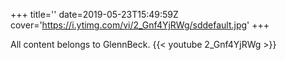 +++
title=''
date=2019-05-23T15:49:59Z
cover='https://i.ytimg.com/vi/2_Gnf4YjRWg/sddefault.jpg'
+++

All content belongs to GlennBeck.
{{< youtube 2_Gnf4YjRWg >}}
